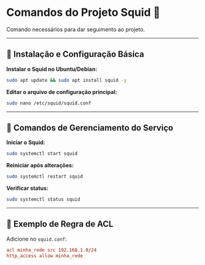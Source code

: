 # Comandos do Projeto Squid 🦑

Comando necessários para dar seguimento ao projeto.

---

## 🔧 Instalação e Configuração Básica

**Instalar o Squid no Ubuntu/Debian:**
```bash
sudo apt update && sudo apt install squid -y
```

**Editar o arquivo de configuração principal:**
```bash
sudo nano /etc/squid/squid.conf
```

---

## 🚀 Comandos de Gerenciamento do Serviço

**Iniciar o Squid:**
```bash
sudo systemctl start squid
```

**Reiniciar após alterações:**
```bash
sudo systemctl restart squid
```

**Verificar status:**
```bash
sudo systemctl status squid
```

---

## 🔄 Exemplo de Regra de ACL
Adicione no `squid.conf`:
```conf
acl minha_rede src 192.168.1.0/24
http_access allow minha_rede
```
